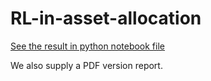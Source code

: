 # RL-in-asset-allocation

[See the result in python notebook file](https://github.com/zhongziyu/RL-in-asset-allocation/blob/main/RL-in-asset-allocation.ipynb)

We also supply a PDF version report.
